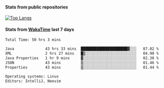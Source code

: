 #### Stats from public repositories

[![Top Langs](https://github-readme-stats.vercel.app/api/top-langs/?username=hyoghurt&layout=compact&exclude_repo=multiserver,docker_compose&langs_count=6)](https://github.com/anuraghazra/github-readme-stats)

#### Stats from [WakaTime](https://wakatime.com/@hyoghurt) last 7 days
<!--START_SECTION:waka-->

```txt
Total Time: 50 hrs 3 mins

Java              43 hrs 33 mins  █████████████████████▓░░░   87.02 %
XML               2 hrs 27 mins   █▒░░░░░░░░░░░░░░░░░░░░░░░   04.90 %
Java Properties   1 hr 9 mins     ▓░░░░░░░░░░░░░░░░░░░░░░░░   02.30 %
JSON              43 mins         ▒░░░░░░░░░░░░░░░░░░░░░░░░   01.46 %
Properties        43 mins         ▒░░░░░░░░░░░░░░░░░░░░░░░░   01.44 %

Operating systems: Linux
Editors: IntelliJ, Neovim
```

<!--END_SECTION:waka-->
